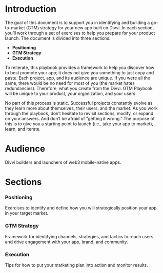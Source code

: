 # Introduction

The goal of this document is to support you in identifying and building a go-to-market (GTM) strategy for your new app built on Divvi. In each section, you’ll work through a set of exercises to help you prepare for your product launch. The document is divided into three sections:

- **Positioning**
- **GTM Strategy**
- **Execution**

To reiterate, this playbook provides a framework to help you discover how to best promote your app; it does not give you something to just copy and paste. Each project, app, and its audience are unique. If you were all the same, there would be no need for most of you (the market hates redundancies). Therefore, what you create from the Divvi. GTM Playbook will be unique to your product, your organization, and your users.

No part of this process is static. Successful projects constantly evolve as they learn more about themselves, their users, and the market. As you work through the playbook, don’t hesitate to revisit sections, modify, or expand on your answers. And don’t be afraid of “getting it wrong.” The purpose of this is to give you a starting point to launch (i.e., take your app to market), learn, and iterate.

# Audience

Divvi builders and launchers of web3 mobile-native apps.

# Sections

### Positioning

Exercises to identify and define how you will strategically position your app in your target market.

### GTM Strategy

Framework for identifying channels, strategies, and tactics to reach users and drive engagement with your app, brand, and community.

### Execution

Tips for how to put your marketing plan into action and monitor results.
